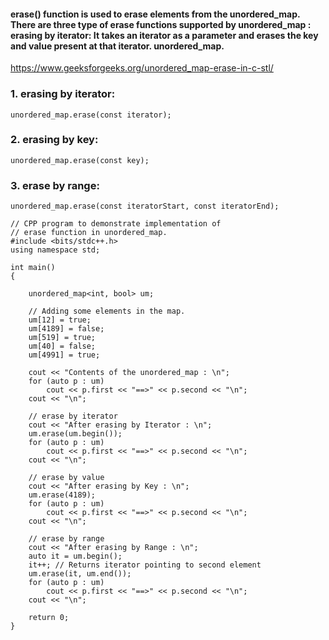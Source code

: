 #### erase() function is used to erase elements from the unordered_map. There are three type of erase functions supported by unordered_map : erasing by iterator: It takes an iterator as a parameter and erases the key and value present at that iterator. unordered_map.

https://www.geeksforgeeks.org/unordered_map-erase-in-c-stl/

### 1. erasing by iterator: 
``` unordered_map.erase(const iterator);  ```

### 2. erasing by key:
``` unordered_map.erase(const key);  ```

### 3. erase by range:
``` unordered_map.erase(const iteratorStart, const iteratorEnd);  ```

```
// CPP program to demonstrate implementation of
// erase function in unordered_map.
#include <bits/stdc++.h>
using namespace std;

int main()
{

	unordered_map<int, bool> um;

	// Adding some elements in the map.
	um[12] = true;
	um[4189] = false;
	um[519] = true;
	um[40] = false;
	um[4991] = true;

	cout << "Contents of the unordered_map : \n";
	for (auto p : um)
		cout << p.first << "==>" << p.second << "\n";
	cout << "\n";

	// erase by iterator
	cout << "After erasing by Iterator : \n";
	um.erase(um.begin());
	for (auto p : um)
		cout << p.first << "==>" << p.second << "\n";
	cout << "\n";

	// erase by value
	cout << "After erasing by Key : \n";
	um.erase(4189);
	for (auto p : um)
		cout << p.first << "==>" << p.second << "\n";
	cout << "\n";

	// erase by range
	cout << "After erasing by Range : \n";
	auto it = um.begin();
	it++; // Returns iterator pointing to second element
	um.erase(it, um.end());
	for (auto p : um)
		cout << p.first << "==>" << p.second << "\n";
	cout << "\n";

	return 0;
}


```

